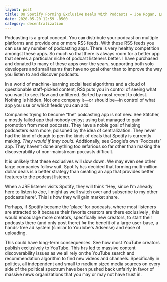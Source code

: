 ```yaml
---
layout: post
title: On Spotify Forming Exclusive Deals With Podcasts – Joe Rogan, Last Podcast On The Left, more?
date: 2020-05-20 12:59 -0500
category: decentralization
---
```


Podcasting is a great concept. You can distribute your podcast on multiple platforms and provide one or more RSS feeds. With these RSS feeds you can use any number of podcasting apps. There is very healthy competition amongst these apps. So much so that there is always room for a better app that serves a particular niche of podcast listeners better. I have purchased and donated to many of these apps over the years, supporting both solo developers and small teams that have no goal other than to improve the way you listen to and discover podcasts.

In a world of machine-learning social feed algorithms and a cloud of questionable staff-picked content, RSS puts you in control of seeing what you want to see. Raw and unfiltered. Sorted by most recent to oldest. Nothing is hidden. Not one company is—or should be—in control of what app you use or which feeds you can add.

Companies trying to become “the” podcasting app is not new. See Stitcher, a mostly failed app that nobody enjoys using but managed to gain promotion from most podcasts. They have a noble goal of helping podcasters earn more, poisoned by the idea of centralization. They never had the kind of dough to pen the kinds of deals that Spotify is currently making. *They would if they could.* Additionally, see Google’s own ‘Podcasts’ app. They haven’t done anything too nefarious so far other than making the discoverability of non-mainstream podcasts difficult.

It is unlikely that these exclusives will slow down. We may even see other large companies follow suit. Spotify has decided that forming multi-million dollar deals is a better strategy than creating an app that provides better features to the podcast listener.

When a JRE listener visits Spotify, they will think “Hey, since I’m already here to listen to Joe, I might as well switch over and subscribe to my other podcasts here”. This is how they will gain market share.

Perhaps, if Spotify became the 'place' for podcasts, where most listeners are attracted to it because their favorite creators are there exclusively , this would encourage more creators, specifically new creators, to start their podcasts there (and only post there) for the benefit of a large user-base, a hands-free ad system (similar to YouTube's Adsense) and ease of uploading.

This could have long-term consequences. See how most YouTube creators publish exclusively to YouTube. This has led to massive content discoverability issues as we all rely on the YouTube search and recommendation algorithm to find new videos and channels. Specifically in politics, all independent and small to medium sized media sources on every side of the political spectrum have been pushed back unfairly in favor of massive news organizations that you may or may not have trust in.
